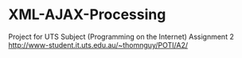 # XML-AJAX-Processing
Project for UTS Subject (Programming on the Internet) Assignment 2
http://www-student.it.uts.edu.au/~thomnguy/POTI/A2/
